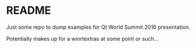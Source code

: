 # README #

Just some repo to dump examples for Qt World Summit 2016 presentation.

Potentially makes up for a winrtextras at some point or such...

